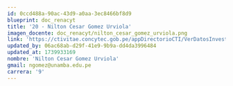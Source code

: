 ```yaml
---
id: 0ccd488a-90ac-43d9-a0aa-3ec8466bf8d9
blueprint: doc_renacyt
title: '20 - Nilton Cesar Gomez Urviola'
imagen_docente: doc_renacyt/nilton_cesar_gomez_urviola.png
link: 'https://ctivitae.concytec.gob.pe/appDirectorioCTI/VerDatosInvestigador.do?id_investigador=17835'
updated_by: 06ac68ab-d29f-41e9-9b9a-dd4da3996484
updated_at: 1739933169
nombre: 'Nilton Cesar Gomez Urviola'
gmail: ngomez@unamba.edu.pe
carrera: '9'
---
```

